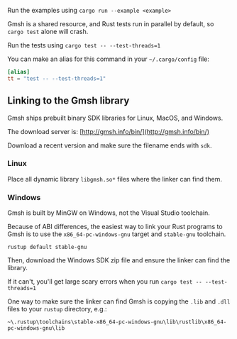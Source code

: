 Run the examples using `cargo run --example <example>`

Gmsh is a shared resource, and Rust tests run in parallel by default, so `cargo test` 
alone will crash.  

Run the tests using `cargo test -- --test-threads=1`

You can make an alias for this command in your `~/.cargo/config` file: 
```toml 
[alias]
tt = "test -- --test-threads=1"
```

## Linking to the Gmsh library 
Gmsh ships prebuilt binary SDK libraries for Linux, MacOS, and Windows.

The download server is: [http://gmsh.info/bin/](http://gmsh.info/bin/)

Download a recent version and make sure the filename ends with `sdk`.

### Linux 
Place all dynamic library `libgmsh.so*` files where the linker can find them. 

### Windows 
Gmsh is built by MinGW on Windows, not the Visual Studio toolchain.

Because of ABI differences, the easiest way to link your Rust programs to Gmsh is to use the `x86_64-pc-windows-gnu` target and `stable-gnu` toolchain. 
```shell
rustup default stable-gnu
```

Then, download the Windows SDK zip file and ensure the linker can find the library. 

If it can't, you'll get large scary errors when you run `cargo test -- --test-threads=1`

One way to make sure the linker can find Gmsh is copying the `.lib` and `.dll` files to your `rustup` directory, e.g.: 

`~\.rustup\toolchains\stable-x86_64-pc-windows-gnu\lib\rustlib\x86_64-pc-windows-gnu\lib`
